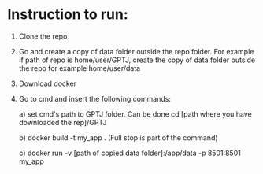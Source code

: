 # Instruction to run:
1) Clone the repo
2) Go and create a copy of data folder outside the repo folder. For example if path of repo is home/user/GPTJ, create the copy of data folder outside the repo for example home/user/data
3) Download docker
4) Go to cmd and insert the following commands:

     a) set cmd's path to GPTJ folder. Can be done cd [path where you have downloaded the rep]/GPTJ
   
     b) docker build -t my_app . (Full stop is part of the command)
   
     c) docker run -v [path of copied data folder]:/app/data -p 8501:8501 my_app
     
    
